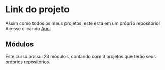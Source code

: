 ﻿# Link do projeto

Assim como todos os meus projetos, este está em um próprio repositório!
Acesse clicando [Aqui](https://github.com/JoaopedroSassi/PJ-Agenda--PHP_Zero_Maestria)

## Módulos
Este curso possui 23 módulos, contando com 3 projetos que terão seus próprios repositórios.

